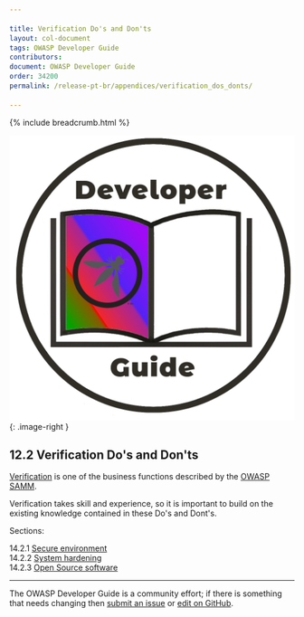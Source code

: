 ```yaml
---

title: Verification Do's and Don'ts
layout: col-document
tags: OWASP Developer Guide
contributors:
document: OWASP Developer Guide
order: 34200
permalink: /release-pt-br/appendices/verification_dos_donts/

---
```


{% include breadcrumb.html %}

<style type="text/css">
.image-right {
  height: 180px;
  display: block;
  margin-left: auto;
  margin-right: auto;
  float: right;
}
</style>

![Developer guide logo](../../../assets/images/dg_logo_bbd.png "OWASP Developer Guide"){: .image-right }

## 12.2 Verification Do's and Don'ts

[Verification][sammv] is one of the business functions described by the [OWASP SAMM][samm].

Verification takes skill and experience, so it is important to build on the existing knowledge
contained in these Do's and Dont's.

Sections:

14.2.1 [Secure environment](01-secure-environment.md)  
14.2.2 [System hardening](02-system-hardening.md)  
14.2.3 [Open Source software](03-open-source-software.md)  

----

The OWASP Developer Guide is a community effort; if there is something that needs changing
then [submit an issue][issue1402] or [edit on GitHub][edit1402].

[edit1402]: https://github.com/OWASP/www-project-developer-guide/blob/main/draft/14-appendices/02-verification-dos-donts/toc.md
[issue1402]: https://github.com/OWASP/www-project-developer-guide/issues/new?labels=enhancement&template=request.md&title=Update:%2014-appendices/02-verification-dos-donts/00-toc
[samm]: https://owaspsamm.org/about/
[sammv]: https://owaspsamm.org/model/verification/
